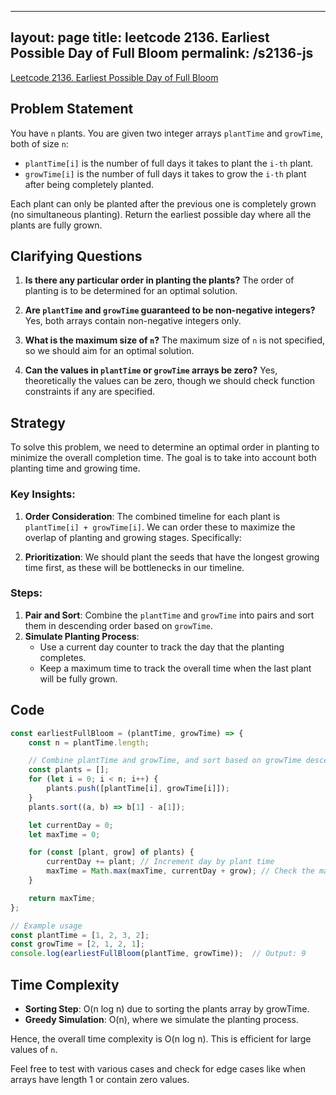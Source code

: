 
---
layout: page
title: leetcode 2136. Earliest Possible Day of Full Bloom
permalink: /s2136-js
---
[Leetcode 2136. Earliest Possible Day of Full Bloom](https://algoadvance.github.io/algoadvance/l2136)
## Problem Statement
You have `n` plants. You are given two integer arrays `plantTime` and `growTime`, both of size `n`:
- `plantTime[i]` is the number of full days it takes to plant the `i-th` plant.
- `growTime[i]` is the number of full days it takes to grow the `i-th` plant after being completely planted.

Each plant can only be planted after the previous one is completely grown (no simultaneous planting). Return the earliest possible day where all the plants are fully grown.

## Clarifying Questions
1. **Is there any particular order in planting the plants?**
   The order of planting is to be determined for an optimal solution.

2. **Are `plantTime` and `growTime` guaranteed to be non-negative integers?**
   Yes, both arrays contain non-negative integers only.

3. **What is the maximum size of `n`?**
   The maximum size of `n` is not specified, so we should aim for an optimal solution.

4. **Can the values in `plantTime` or `growTime` arrays be zero?**
   Yes, theoretically the values can be zero, though we should check function constraints if any are specified.

## Strategy

To solve this problem, we need to determine an optimal order in planting to minimize the overall completion time. The goal is to take into account both planting time and growing time. 

### Key Insights:
1. **Order Consideration**: 
   The combined timeline for each plant is `plantTime[i] + growTime[i]`. We can order these to maximize the overlap of planting and growing stages. Specifically:
   
2. **Prioritization**:
   We should plant the seeds that have the longest growing time first, as these will be bottlenecks in our timeline.

### Steps:
1. **Pair and Sort**: Combine the `plantTime` and `growTime` into pairs and sort them in descending order based on `growTime`.
2. **Simulate Planting Process**: 
   - Use a current day counter to track the day that the planting completes.
   - Keep a maximum time to track the overall time when the last plant will be fully grown.

## Code

```javascript
const earliestFullBloom = (plantTime, growTime) => {
    const n = plantTime.length;

    // Combine plantTime and growTime, and sort based on growTime descending 
    const plants = [];
    for (let i = 0; i < n; i++) {
        plants.push([plantTime[i], growTime[i]]);
    }
    plants.sort((a, b) => b[1] - a[1]);

    let currentDay = 0;
    let maxTime = 0;

    for (const [plant, grow] of plants) {
        currentDay += plant; // Increment day by plant time
        maxTime = Math.max(maxTime, currentDay + grow); // Check the max full bloom day
    }

    return maxTime;
};

// Example usage
const plantTime = [1, 2, 3, 2];
const growTime = [2, 1, 2, 1];
console.log(earliestFullBloom(plantTime, growTime));  // Output: 9
```

## Time Complexity
- **Sorting Step**: O(n log n) due to sorting the plants array by growTime.
- **Greedy Simulation**: O(n), where we simulate the planting process.

Hence, the overall time complexity is O(n log n). This is efficient for large values of `n`.

Feel free to test with various cases and check for edge cases like when arrays have length 1 or contain zero values.